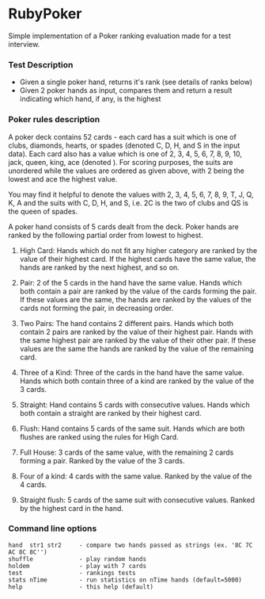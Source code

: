 RubyPoker
=========

Simple implementation of a Poker ranking evaluation made for a test interview.


### Test Description

- Given a single poker hand, returns it's rank (see details of ranks below) 
- Given 2 poker hands as input, compares them and return a result indicating which hand, if any, is the highest


### Poker rules description

A poker deck contains 52 cards - each card has a suit which is one of clubs, diamonds, hearts, or spades (denoted C, D, H, and S in the input data). Each card also has a value which is one of 2, 3, 4, 5, 6, 7, 8, 9, 10, jack, queen, king, ace (denoted ). For scoring purposes, the suits are unordered while the values are ordered as given above, with 2 being the lowest and ace the highest value.

You may find it helpful to denote the values with 2, 3, 4, 5, 6, 7, 8, 9, T, J, Q, K, A and the suits with C, D, H, and S, i.e. 2C is the two of clubs and QS is the queen of spades.

A poker hand consists of 5 cards dealt from the deck. Poker hands are ranked by the following partial order from lowest to highest.

1. High Card: Hands which do not fit any higher category are ranked by the value of their highest card. If the highest cards have the same value, the hands are ranked by the next highest, and so on.

2. Pair: 2 of the 5 cards in the hand have the same value. Hands which both contain a pair are ranked by the value of the cards forming the pair. If these values are the same, the hands are ranked by the values of the cards not forming the pair, in decreasing order.

3. Two Pairs: The hand contains 2 different pairs. Hands which both contain 2 pairs are ranked by the value of their highest pair. Hands with the same highest pair are ranked by the value of their other pair. If these values are the same the hands are ranked by the value of the remaining card.

4. Three of a Kind: Three of the cards in the hand have the same value. Hands which both contain three of a kind are ranked by the value of the 3 cards.

5. Straight: Hand contains 5 cards with consecutive values. Hands which both contain a straight are ranked by their highest card.

6. Flush: Hand contains 5 cards of the same suit. Hands which are both flushes are ranked using the rules for High Card.

7. Full House: 3 cards of the same value, with the remaining 2 cards forming a pair. Ranked by the value of the 3 cards.

8. Four of a kind: 4 cards with the same value. Ranked by the value of the 4 cards.

9. Straight flush: 5 cards of the same suit with consecutive values. Ranked by the highest card in the hand.


### Command line options

	hand  str1 str2     - compare two hands passed as strings (ex. '8C 7C AC 8C 8C'')
	shuffle             - play random hands
	holdem              - play with 7 cards
	test                - rankings tests
	stats nTime         - run statistics on nTime hands (default=5000)
	help                - this help (default)

